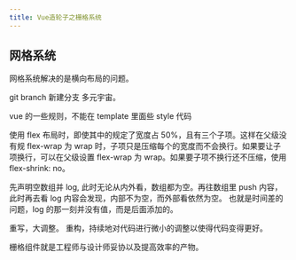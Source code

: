 ```yaml
---
title: Vue造轮子之栅格系统
---
```


## 网格系统

网格系统解决的是横向布局的问题。

git branch 新建分支 多元宇宙。

vue 的一些规则，不能在 template 里面些 style 代码

使用 flex 布局时，即使其中的规定了宽度占 50%，且有三个子项。这样在父级没有规 flex-wrap 为 wrap 时，子项只是压缩每个的宽度而不会换行。如果要让子项换行，可以在父级设置 flex-wrap 为 wrap。如果要子项不换行还不压缩，使用 flex-shrink: no。

先声明空数组并 log, 此时无论从内外看，数组都为空。再往数组里 push 内容，此时再去看 log 内容会发现，内部不为空，而外部看依然为空。
也就是时间差的问题，log 的那一刻并没有值，而是后面添加的。

重写，大调整。
重构，持续地对代码进行微小的调整以使得代码变得更好。

栅格组件就是工程师与设计师妥协以及提高效率的产物。